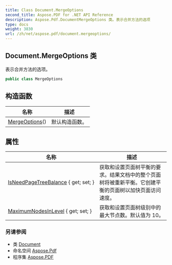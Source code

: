 ```yaml
---
title: Class Document.MergeOptions
second_title: Aspose.PDF for .NET API Reference
description: Aspose.Pdf.DocumentMergeOptions 类。表示合并方法的选项
type: docs
weight: 3830
url: /zh/net/aspose.pdf/document.mergeoptions/
---
```

## Document.MergeOptions 类

表示合并方法的选项。

```csharp
public class MergeOptions
```

## 构造函数

| 名称 | 描述 |
| --- | --- |
| [MergeOptions](../../aspose.pdf/document.mergeoptions/.ctor)() | 默认构造函数。 |

## 属性

| 名称 | 描述 |
| --- | --- |
| [IsNeedPageTreeBalance](../../aspose.pdf/document.mergeoptions/isneedpagetreebalance) { get; set; } | 获取和设置页面树平衡的要求。结果文档中的整个页面树将被重新平衡。它创建平衡的页面树以加快页面访问速度。 |
| [MaximumNodesInLevel](../../aspose.pdf/document.mergeoptions/maximumnodesinlevel) { get; set; } | 获取和设置页面树级别中的最大节点数。默认值为 10。 |

### 另请参阅

* 类 [Document](../document/)
* 命名空间 [Aspose.Pdf](../../aspose.pdf/)
* 程序集 [Aspose.PDF](../../)